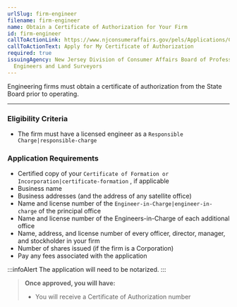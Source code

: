 ```yaml
---
urlSlug: firm-engineer
filename: firm-engineer
name: Obtain a Certificate of Authorization for Your Firm
id: firm-engineer
callToActionLink: https://www.njconsumeraffairs.gov/pels/Applications/Certificate-of-Authorization-Application.pdf
callToActionText: Apply for My Certificate of Authorization
required: true
issuingAgency: New Jersey Division of Consumer Affairs Board of Professional
  Engineers and Land Surveyors
---
```

Engineering firms must obtain a certificate of authorization from the State Board prior to operating.

- - -

### Eligibility Criteria

* The firm must have a licensed engineer as a `Responsible Charge|responsible-charge` 

### Application Requirements

* Certified copy of your `Certificate of Formation or Incorporation|certificate-formation` , if applicable
* Business name
* Business addresses (and the address of any satellite office)
* Name and license number of the `Engineer-in-Charge|engineer-in-charge` of the principal office
* Name and license number of the Engineers-in-Charge of each additional office
* Name, address, and license number of every officer, director, manager, and stockholder in your firm
* Number of shares issued (if the firm is a Corporation)
* Pay any fees associated with the application  

:::infoAlert 
 The application will need to be notarized.
:::



> **Once approved, you will have:**
>
> * You will receive a Certificate of Authorization number